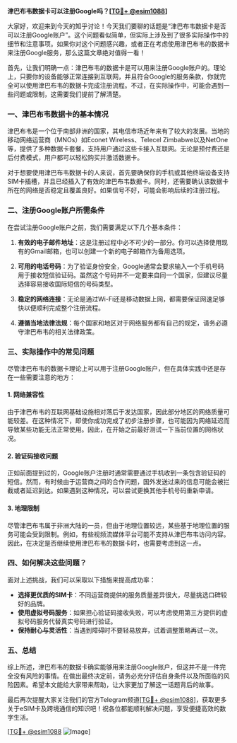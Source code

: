 **津巴布韦数据卡可以注册Google吗？[[TG💪+ @esim1088](https://t.me/s/esim1088)]**

大家好，欢迎来到今天的知乎讨论！今天我们要聊的话题是“津巴布韦数据卡是否可以注册Google账户”。这个问题看似简单，但实际上涉及到了很多实际操作中的细节和注意事项。如果你对这个问题感兴趣，或者正在考虑使用津巴布韦的数据卡来注册Google服务，那么这篇文章绝对值得一看！

首先，让我们明确一点：津巴布韦的数据卡是可以用来注册Google账户的。理论上，只要你的设备能够正常连接到互联网，并且符合Google的服务条款，你就完全可以使用津巴布韦的数据卡完成注册流程。不过，在实际操作中，可能会遇到一些问题或限制，这需要我们提前了解清楚。

### 一、津巴布韦数据卡的基本情况

津巴布韦是一个位于南部非洲的国家，其电信市场近年来有了较大的发展。当地的移动网络运营商（MNOs）如Econet Wireless、Telecel Zimbabwe以及NetOne等，提供了多种数据卡套餐，支持用户通过这些卡接入互联网。无论是预付费还是后付费模式，用户都可以轻松购买并激活数据卡。

对于想要使用津巴布韦数据卡的人来说，首先要确保你的手机或其他终端设备支持SIM卡插槽，并且已经插入了有效的津巴布韦数据卡。同时，还需要确认该数据卡所在的网络是否稳定且覆盖良好。如果信号不好，可能会影响后续的注册过程。

### 二、注册Google账户所需条件

在尝试注册Google账户之前，我们需要满足以下几个基本条件：

1. **有效的电子邮件地址**：这是注册过程中必不可少的一部分。你可以选择使用现有的Gmail邮箱，也可以创建一个新的电子邮箱作为备用选项。
   
2. **可用的电话号码**：为了验证身份安全，Google通常会要求输入一个手机号码用于接收短信验证码。虽然这个号码并不一定要来自同一个国家，但建议尽量选择容易接收国际短信的号码类型。

3. **稳定的网络连接**：无论是通过Wi-Fi还是移动数据上网，都需要保证网速足够快以便顺利完成整个注册流程。

4. **遵循当地法律法规**：每个国家和地区对于网络服务都有自己的规定，请务必遵守津巴布韦的相关法律政策。

### 三、实际操作中的常见问题

尽管津巴布韦的数据卡理论上可以用于注册Google账户，但在具体实践中还是存在一些需要注意的地方：

#### 1. 网络兼容性
由于津巴布韦的互联网基础设施相对落后于发达国家，因此部分地区的网络质量可能较差。在这种情况下，即使你成功完成了初步注册步骤，也可能因为网络延迟而导致某些功能无法正常使用。因此，在开始之前最好测试一下当前位置的网络状况。

#### 2. 验证码接收问题
正如前面提到过的，Google账户注册时通常需要通过手机收到一条包含验证码的短信。然而，有时候由于运营商之间的合作问题，国外发送过来的信息可能会被拦截或者延迟到达。如果遇到这种情况，可以尝试更换其他手机号码重新申请。

#### 3. 地理限制
尽管津巴布韦属于非洲大陆的一员，但由于地理位置较远，某些基于地理位置的服务可能会受到限制。例如，有些视频流媒体平台可能不支持从津巴布韦访问内容。因此，在决定是否继续使用津巴布韦的数据卡时，也需要考虑到这一点。

### 四、如何解决这些问题？

面对上述挑战，我们可以采取以下措施来提高成功率：

- **选择更优质的SIM卡**：不同运营商提供的服务质量差异很大，尽量挑选口碑较好的品牌。
- **使用虚拟号码服务**：如果担心验证码接收失败，可以考虑使用第三方提供的虚拟号码服务代替真实号码进行验证。
- **保持耐心与灵活性**：当遇到障碍时不要轻易放弃，试着调整策略再试一次。

### 五、总结

综上所述，津巴布韦的数据卡确实能够用来注册Google账户，但这并不是一件完全没有风险的事情。在做出最终决定前，请务必充分评估自身条件以及所面临的风险因素。希望本文能给大家带来帮助，让大家更加了解这一话题背后的故事。

最后再次提醒大家关注我们的官方Telegram频道[[TG💪+ @esim1088](https://t.me/s/esim1088)]，获取更多关于eSIM卡及跨境通信的知识吧！祝各位都能顺利解决问题，享受便捷高效的数字生活。

[[TG💪+ @esim1088](https://t.me/s/esim1088) ![Image](https://i.postimg.cc/4NQfJmqS/Snipaste-2025-05-13-00-14-12.png)]